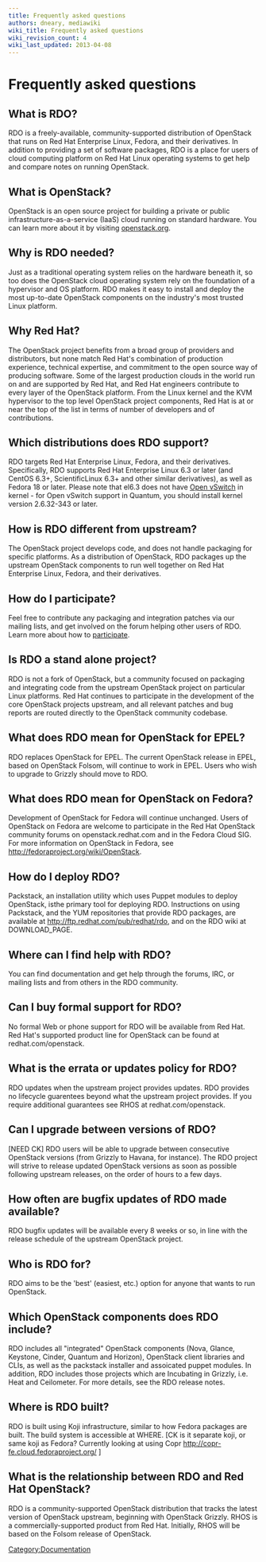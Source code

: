```yaml
---
title: Frequently asked questions
authors: dneary, mediawiki
wiki_title: Frequently asked questions
wiki_revision_count: 4
wiki_last_updated: 2013-04-08
---
```


# Frequently asked questions

## What is RDO?

RDO is a freely-available, community-supported distribution of OpenStack that runs on Red Hat Enterprise Linux, Fedora, and their derivatives. In addition to providing a set of software packages, RDO is a place for users of cloud computing platform on Red Hat Linux operating systems to get help and compare notes on running OpenStack.

## What is OpenStack?

OpenStack is an open source project for building a private or public infrastructure-as-a-service (IaaS) cloud running on standard hardware. You can learn more about it by visiting [openstack.org](http://www.openstack.org).

## Why is RDO needed?

Just as a traditional operating system relies on the hardware beneath it, so too does the OpenStack cloud operating system rely on the foundation of a hypervisor and OS platform. RDO makes it easy to install and deploy the most up-to-date OpenStack components on the industry's most trusted Linux platform.

## Why Red Hat?

The OpenStack project benefits from a broad group of providers and distributors, but none match Red Hat's combination of production experience, technical expertise, and commitment to the open source way of producing software. Some of the largest production clouds in the world run on and are supported by Red Hat, and Red Hat engineers contribute to every layer of the OpenStack platform. From the Linux kernel and the KVM hypervisor to the top level OpenStack project components, Red Hat is at or near the top of the list in terms of number of developers and of contributions.

## Which distributions does RDO support?

RDO targets Red Hat Enterprise Linux, Fedora, and their derivatives. Specifically, RDO supports Red Hat Enterprise Linux 6.3 or later (and CentOS 6.3+, ScientificLinux 6.3+ and other similar derivatives), as well as Fedora 18 or later. Please note that el6.3 does not have [Open vSwitch](http://www.openvswitch) in kernel - for Open vSwitch support in Quantum, you should install kernel version 2.6.32-343 or later.

## How is RDO different from upstream?

The OpenStack project develops code, and does not handle packaging for specific platforms. As a distribution of OpenStack, RDO packages up the upstream OpenStack components to run well together on Red Hat Enterprise Linux, Fedora, and their derivatives.

## How do I participate?

Feel free to contribute any packaging and integration patches via our mailing lists, and get involved on the forum helping other users of RDO. Learn more about how to [participate](participate).

## Is RDO a stand alone project?

RDO is not a fork of OpenStack, but a community focused on packaging and integrating code from the upstream OpenStack project on particular Linux platforms. Red Hat continues to participate in the development of the core OpenStack projects upstream, and all relevant patches and bug reports are routed directly to the OpenStack community codebase.

## What does RDO mean for OpenStack for EPEL?

RDO replaces OpenStack for EPEL. The current OpenStack release in EPEL, based on OpenStack Folsom, will continue to work in EPEL. Users who wish to upgrade to Grizzly should move to RDO.

## What does RDO mean for OpenStack on Fedora?

Development of OpenStack for Fedora will continue unchanged. Users of OpenStack on Fedora are welcome to participate in the Red Hat OpenStack community forums on openstack.redhat.com and in the Fedora Cloud SIG. For more information on OpenStack in Fedora, see <http://fedoraproject.org/wiki/OpenStack>.

## How do I deploy RDO?

Packstack, an installation utility which uses Puppet modules to deploy OpenStack, isthe primary tool for deploying RDO. Instructions on using Packstack, and the YUM repositories that provide RDO packages, are available at <http://ftp.redhat.com/pub/redhat/rdo>, and on the RDO wiki at DOWNLOAD_PAGE.

## Where can I find help with RDO?

You can find documentation and get help through the forums, IRC, or mailing lists and from others in the RDO community.

## Can I buy formal support for RDO?

No formal Web or phone support for RDO will be available from Red Hat. Red Hat's supported product line for OpenStack can be found at redhat.com/openstack.

## What is the errata or updates policy for RDO?

RDO updates when the upstream project provides updates. RDO provides no lifecycle guarentees beyond what the upstream project provides. If you require additional guarantees see RHOS at redhat.com/openstack.

## Can I upgrade between versions of RDO?

[NEED CK] RDO users will be able to upgrade between consecutive OpenStack versions (from Grizzly to Havana, for instance). The RDO project will strive to release updated OpenStack versions as soon as possible following upstream releases, on the order of hours to a few days.

## How often are bugfix updates of RDO made available?

RDO bugfix updates will be available every 8 weeks or so, in line with the release schedule of the upstream OpenStack project.

## Who is RDO for?

RDO aims to be the 'best' (easiest, etc.) option for anyone that wants to run OpenStack.

## Which OpenStack components does RDO include?

RDO includes all "integrated" OpenStack components (Nova, Glance, Keystone, Cinder, Quantum and Horizon), OpenStack client libraries and CLIs, as well as the packstack installer and assoicated puppet modules. In addition, RDO includes those projects which are Incubating in Grizzly, i.e. Heat and Ceilometer. For more details, see the RDO release notes.

## Where is RDO built?

RDO is built using Koji infrastructure, similar to how Fedora packages are built. The build system is accessible at WHERE. [CK is it separate koji, or same koji as Fedora? Currently looking at using Copr <http://copr-fe.cloud.fedoraproject.org/> ]

## What is the relationship between RDO and Red Hat OpenStack?

RDO is a community-supported OpenStack distribution that tracks the latest version of OpenStack upstream, beginning with OpenStack Grizzly. RHOS is a commercially-supported product from Red Hat. Initially, RHOS will be based on the Folsom release of OpenStack.

<Category:Documentation>
